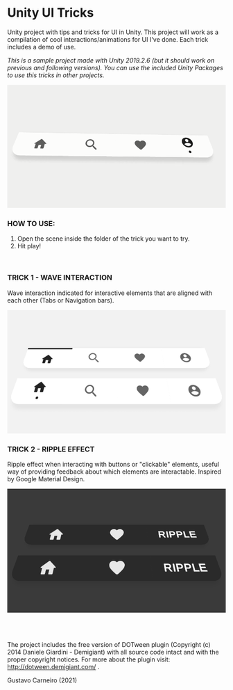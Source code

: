 # Unity UI Tricks
Unity project with tips and tricks for UI in Unity. This project will work as a compilation of cool interactions/animations for UI I've done. Each trick includes a demo of use.

*This is a sample project made with Unity 2019.2.6 (but it should work on previous and following versions). You can use the included Unity Packages to use this tricks in other projects.*

![Demo_gifs](Demo_gifs/GustavoCarneiro_UI_NavBar_Complete.gif)

### HOW TO USE:
1. Open the scene inside the folder of the trick you want to try.
2. Hit play!

<br>

### TRICK 1 - WAVE INTERACTION

Wave interaction indicated for interactive elements that are aligned with each other (Tabs or Navigation bars).

![Demo_gifs](Demo_gifs/GustavoCarneiro_UI_WaveInteraction.gif)

### TRICK 2 - RIPPLE EFFECT

Ripple effect when interacting with buttons or "clickable" elements, useful way of providing feedback about which elements are interactable. Inspired by Google Material Design.

![Demo_gifs](Demo_gifs/GustavoCarneiro_UI_Ripple.gif)

<br>
<br>

The project includes the free version of DOTween plugin (Copyright (c) 2014 Daniele Giardini - Demigiant) with all source code intact and with the proper copyright notices. For more about the plugin visit: http://dotween.demigiant.com/ .

Gustavo Carneiro (2021)
